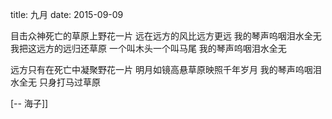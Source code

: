 title: 九月
date: 2015-09-09

目击众神死亡的草原上野花一片
远在远方的风比远方更远
我的琴声呜咽泪水全无
我把这远方的远归还草原
一个叫木头一个叫马尾
我的琴声呜咽泪水全无

远方只有在死亡中凝聚野花一片
明月如镜高悬草原映照千年岁月
我的琴声呜咽泪水全无
只身打马过草原


[-- 海子]]